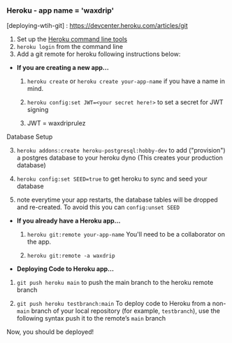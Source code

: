 ### Heroku - app name = 'waxdrip'

[deploying-wtih-git] : https://devcenter.heroku.com/articles/git

1.  Set up the [Heroku command line tools][heroku-cli]
2.  `heroku login` from the command line
3.  Add a git remote for heroku following instructions below:

[heroku-cli]: https://devcenter.heroku.com/articles/heroku-cli

- **If you are creating a new app...**

  1.  `heroku create` or `heroku create your-app-name` if you have a
      name in mind.
  2.  `heroku config:set JWT=<your secret here!>` to set a secret for JWT signing

  3.  JWT = waxdriprulez

Database Setup

3.  `heroku addons:create heroku-postgresql:hobby-dev` to add
    ("provision") a postgres database to your heroku dyno (This creates your production database)

4.  `heroku config:set SEED=true` to get heroku to sync and seed your database

5.  note everytime your app restarts, the database tables will be dropped and
    re-created. To avoid this you can `config:unset SEED`

- **If you already have a Heroku app...**

  1.  `heroku git:remote your-app-name` You'll need to be a
      collaborator on the app.

  2.  `heroku git:remote -a waxdrip`

- **Deploying Code to Heroku app...**

1.  `git push heroku main` to push the main branch to the heroku remote branch

2.  `git push heroku testbranch:main` To deploy code to Heroku from a
    non-`main` branch of your local repository (for example, `testbranch`),
    use the following syntax push it to the remote’s `main` branch

Now, you should be deployed!
